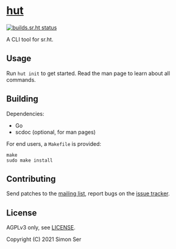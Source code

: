 # [hut]

[![builds.sr.ht status](https://builds.sr.ht/~emersion/hut/commits.svg)](https://builds.sr.ht/~emersion/hut/commits?)

A CLI tool for sr.ht.

## Usage

Run `hut init` to get started. Read the man page to learn about all commands.

## Building

Dependencies:

- Go
- scdoc (optional, for man pages)

For end users, a `Makefile` is provided:

    make
    sudo make install

## Contributing

Send patches to the [mailing list], report bugs on the [issue tracker].

## License

AGPLv3 only, see [LICENSE].

Copyright (C) 2021 Simon Ser

[hut]: https://sr.ht/~emersion/hut/
[mailing list]: https://lists.sr.ht/~emersion/hut-dev
[issue tracker]: https://todo.sr.ht/~emersion/hut
[LICENSE]: LICENSE
